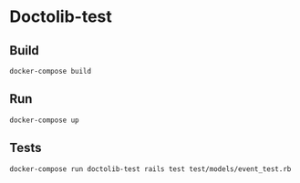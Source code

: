 # Doctolib-test

## Build

```
docker-compose build
```

## Run

```
docker-compose up
```

## Tests

```
docker-compose run doctolib-test rails test test/models/event_test.rb
```
